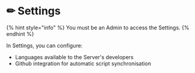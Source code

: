 # ✏ Settings

{% hint style="info" %}
You must be an Admin to access the Settings.
{% endhint %}

In Settings, you can configure:

* Languages available to the Server's developers
* Github integration for automatic script synchronisation
